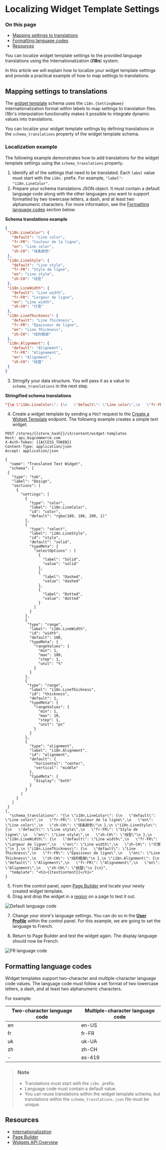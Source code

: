 # Localizing Widget Template Settings

<div class="otp" id="no-index">

### On this page

- [Mapping settings to translations](#mapping-settings-to-translations)
- [Formatting language codes](#formatting-language-codes)
- [Resources](#resources)
  
</div>

You can localize widget template settings to the provided language translations using the Internationalization (**i18n**) system.

In this article we will explain how to localize your widget template settings and provide a practical example of how to map settings to translations. 

## Mapping settings to translations

The [widget template](https://developer.bigcommerce.com/api-reference/store-management/widgets/widget-template/getwidgettemplates) schema uses the `i18n.{SettingName}` internationalization format within labels to map settings to translation files. i18n's interpolation functionality makes it possible to integrate dynamic values into translations.

You can localize your widget template settings by defining translations in the `schema_translations` property of the widget template schema. 

### Localization example

The following example demonstrates how to add translations for the widget template settings using the `schema_translations` property. 

1. Identify all of the settings that need to be translated. Each `label` value must start with the `i18n.` prefix. For example, `"label": "i18n.LineColor"`.
2. Prepare your schema translations JSON object. It must contain a default language code along with the other languages you want to support formatted by two lowercase letters, a dash, and at least two alphanumeric characters. For more information, see the [Formatting language codes](#formatting-language-codes) section below.

**Schema translations example**

```json
{
 "i18n.LineColor": {
   "default": "Line color",
   "fr-FR": "Couleur de la ligne",
   "en": "Line color",
   "zh-CH": "线条颜色"
 },
 "i18n.LineStyle": {
   "default": "Line style",
   "fr-FR": "Style de ligne",
   "en": "Line style",
   "zh-CH": "线型"
 },
 "i18n.LineWidth": {
   "default": "Line width",
   "fr-FR": "Largeur de ligne",
   "en": "Line width",
   "zh-CH": "行宽"
 },
 "i18n.LineThickness": {
   "default": "Line Thickness",
   "fr-FR": "Épaisseur de ligne",
   "en": "Line Thickness",
   "zh-CH": "线的粗细"
 },
 "i18n.Alignment": {
   "default": "Alignment",
   "fr-FR": "Alignement",
   "en": "Alignment",
   "zh-CH": "结盟"
 }
}
```

3. Stringify your data structure. You will pass it as a value to `schema_translations` in the next step.

**Stringified schema translations**

```json
"{\n \"i18n.LineColor\": {\n   \"default\": \"Line color\",\n   \"fr-FR\": \"Couleur de la ligne\",\n   \"en\": \"Line color\",\n   \"zh-CH\": \"线条颜色\"\n },\n \"i18n.LineStyle\": {\n   \"default\": \"Line style\",\n   \"fr-FR\": \"Style de ligne\",\n   \"en\": \"Line style\",\n   \"zh-CH\": \"线型\"\n },\n \"i18n.LineWidth\": {\n   \"default\": \"Line width\",\n   \"fr-FR\": \"Largeur de ligne\",\n   \"en\": \"Line width\",\n   \"zh-CH\": \"行宽\"\n },\n \"i18n.LineThickness\": {\n   \"default\": \"Line Thickness\",\n   \"fr-FR\": \"Épaisseur de ligne\",\n   \"en\": \"Line Thickness\",\n   \"zh-CH\": \"线的粗细\"\n },\n \"i18n.Alignment\": {\n   \"default\": \"Alignment\",\n   \"fr-FR\": \"Alignement\",\n   \"en\": \"Alignment\",\n   \"zh-CH\": \"结盟\"\n }\n}"
```

4. Create a widget template by sending a `POST` request to the [Create a Widget Template](https://developer.bigcommerce.com/api-reference/store-management/widgets/widget-template/createwidgettemplate) endpoint. The following example creates a simple text widget.

```http
POST /stores/{{store_hash}}/v3/content/widget-templates
Host: api.bigcommerce.com
X-Auth-Token: {{ACCESS_TOKEN}}
Content-Type: application/json
Accept: application/json

{
  "name": "Translated Text Widget",
  "schema": [
 {
   "type": "tab",
   "label": "Design",
   "sections": [
     {
       "settings": [
         {
           "type": "color",
           "label": "i18n.LineColor",
           "id": "color",
           "default": "rgba(180, 186, 209, 1)"
         },
         {
           "type": "select",
           "label": "i18n.LineStyle",
           "id": "style",
           "default": "solid",
           "typeMeta": {
             "selectOptions" : [
               {
                 "label": "Solid",
                 "value": "solid"
               },
               {
                 "label": "Dashed",
                 "value": "dashed"
               },
               {
                 "label": "Dotted",
                 "value": "dotted"
               }
             ]
           }
         },
         {
          "type": "range",
           "label": "i18n.LineWidth",
           "id": "width",
           "default": 100,
           "typeMeta": {
             "rangeValues": {
               "min": 1,
               "max": 100,
               "step": 1,
               "unit": "%"
             }
           }
         },
         {
          "type": "range",
           "label": "i18n.LineThickness",
           "id": "thickness",
           "default": 1,
           "typeMeta": {
             "rangeValues": {
               "min": 1,
               "max": 10,
               "step": 1,
               "unit": "px"
             }
           }
         },
         {
           "type": "alignment",
           "label": "i18n.Alignment",
           "id": "alignment",
           "default": {
             "horizontal": "center",
             "vertical": "middle"
           },
           "typeMeta": {
             "display": "both"
           }
         }
       ]
     }
   ]
 }
],
  "schema_translations": "{\n \"i18n.LineColor\": {\n   \"default\": \"Line color\",\n   \"fr-FR\": \"Couleur de la ligne\",\n   \"en\": \"Line color\",\n   \"zh-CH\": \"线条颜色\"\n },\n \"i18n.LineStyle\": {\n   \"default\": \"Line style\",\n   \"fr-FR\": \"Style de ligne\",\n   \"en\": \"Line style\",\n   \"zh-CH\": \"线型\"\n },\n \"i18n.LineWidth\": {\n   \"default\": \"Line width\",\n   \"fr-FR\": \"Largeur de ligne\",\n   \"en\": \"Line width\",\n   \"zh-CH\": \"行宽\"\n },\n \"i18n.LineThickness\": {\n   \"default\": \"Line Thickness\",\n   \"fr-FR\": \"Épaisseur de ligne\",\n   \"en\": \"Line Thickness\",\n   \"zh-CH\": \"线的粗细\"\n },\n \"i18n.Alignment\": {\n   \"default\": \"Alignment\",\n   \"fr-FR\": \"Alignement\",\n   \"en\": \"Alignment\",\n   \"zh-CH\": \"结盟\"\n }\n}",
  "template": "<h1>{{textContent}}</h1>"
}
```

5. From the control panel, open [Page Builder](https://developer.bigcommerce.com/stencil-docs/page-builder/page-builder-overview) and locate your newly created widget template.
6. Drag and drop the widget in a [region](https://developer.bigcommerce.com/api-docs/store-management/widgets/overview#regions) on a page to test it out.

![Default language code](https://storage.googleapis.com/bigcommerce-production-dev-center/images/01-Localizing%20Widget%20Template%20Settings.png "Default language code")

7. Change your store's language settings. You can do so in the [**User Profile**](https://support.bigcommerce.com/s/article/User-Profile?language=en_US) within the control panel. For this example, we are going to set the language to French.

8. Return to Page Builder and test the widget again. The display language should now be French.

![FR language code](https://storage.googleapis.com/bigcommerce-production-dev-center/images/03-Localizing%20Widget%20Template%20Settings.png "FR language code")

## Formatting language codes 

Widget templates support two-character and multiple-character language code values. The language code must follow a set format of two lowercase letters, a dash, and at least two alphanumeric characters. 

For example:

|Two-character language code|Multiple-character language code|
|-|-|
|en|en-US|
|fr|fr-FR|
|uk|uk-UA|
|zh|zh-CH|
|-|es-419|

<div class="HubBlock--callout">
<div class="CalloutBlock--info">
<div class="HubBlock-content">

> ### Note
> * Translations must start with the `i18n.` prefix.
> * Language code must contain a default value.
> * You can reuse translations within the widget template schema, but translations within the `schema_translations.json` file must be unique.

</div>
</div>
</div>

## Resources

- [Internationalization](https://developer.mozilla.org/en-US/docs/Mozilla/Add-ons/WebExtensions/Internationalization)
- [Page Builder](https://support.bigcommerce.com/s/article/Page-Builder?language=en_US)
- [Widgets API Overview](https://developer.bigcommerce.com/api-docs/store-management/widgets/overview)